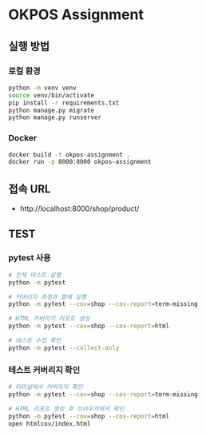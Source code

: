 # OKPOS Assignment

## 실행 방법

### 로컬 환경
```bash
python -m venv venv
source venv/bin/activate
pip install -r requirements.txt
python manage.py migrate
python manage.py runserver
```

### Docker
```bash
docker build -t okpos-assignment .
docker run -p 8000:8000 okpos-assignment
```

## 접속 URL
- http://localhost:8000/shop/product/

## TEST

### pytest 사용
```bash
# 전체 테스트 실행
python -m pytest

# 커버리지 측정과 함께 실행
python -m pytest --cov=shop --cov-report=term-missing

# HTML 커버리지 리포트 생성
python -m pytest --cov=shop --cov-report=html

# 테스트 수집 확인
python -m pytest --collect-only
```

### 테스트 커버리지 확인
```bash
# 터미널에서 커버리지 확인
python -m pytest --cov=shop --cov-report=term-missing

# HTML 리포트 생성 후 브라우저에서 확인
python -m pytest --cov=shop --cov-report=html
open htmlcov/index.html
```


